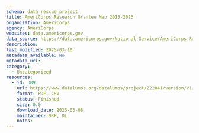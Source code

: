 ```yaml
---
schema: data_rescue_project 
title: AmeriCorps Research Grantee Map 2015-2023
organization: AmeriCorps
agency: AmeriCorps
websites: data.americorps.gov
data_source: https://data.americorps.gov/National-Service/AmeriCorps-Research-Grantee-Map-2015-2023/8p8a-e8de
description: 
last_modified: 2025-03-10
metadata_available: No
metadata_url: 
category:
  - Uncategorized
resources:
  - id: 389
    url: https://www.datalumos.org/datalumos/project/222041/version/V1/view
    format: PDF, CSV
    status: Finished
    size: 0.0
    download_date: 2025-03-08
    maintainer: DRP, DL
    notes: 
---
```

